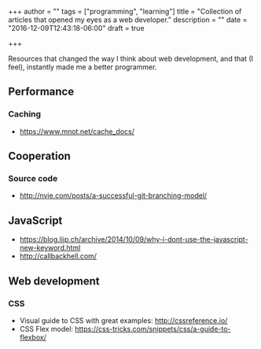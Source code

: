 +++
author = ""
tags = ["programming", "learning"]
title = "Collection of articles that opened my eyes as a web developer."
description = ""
date = "2016-12-09T12:43:18-06:00"
draft = true

+++

Resources that changed the way I think about web development, and that (I feel), instantly made me a better programmer.

## Performance

### Caching
- https://www.mnot.net/cache_docs/

## Cooperation

### Source code

- http://nvie.com/posts/a-successful-git-branching-model/

## JavaScript
- https://blog.liip.ch/archive/2014/10/09/why-i-dont-use-the-javascript-new-keyword.html
- http://callbackhell.com/

## Web development
### CSS
- Visual guide to CSS with great examples: http://cssreference.io/
- CSS Flex model: https://css-tricks.com/snippets/css/a-guide-to-flexbox/

